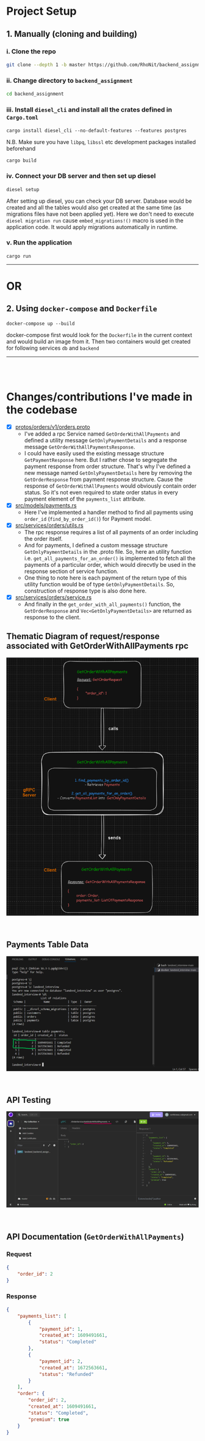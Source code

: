 # Project Setup
## 1. Manually (cloning and building)
### i. Clone the repo
```bash
git clone --depth 1 -b master https://github.com/RhoNit/backend_assignment.git
```

### ii. Change directory to `backend_assignment`
```bash
cd backend_assignment
```

### iii. Install `diesel_cli` and install all the crates defined in `Cargo.toml`
```cargo
cargo install diesel_cli --no-default-features --features postgres 
```
N.B. Make sure you have `libpq`, `libssl` etc development packages installed beforehand
```cargo
cargo build
```

### iv. Connect your DB server and then set up diesel
```
diesel setup
```
After setting up diesel, you can check your DB server. Database would be created and all the tables would also get created at the same time (as migrations files have not been applied yet).
Here we don't need to execute `diesel migration run` cause `embed_migrations!()` macro is used in the application code. It would apply migrations automatically in runtime.

### v. Run the application
```
cargo run
```

<hr>

# OR

## 2. Using `docker-compose` and `Dockerfile`
```
docker-compose up --build
```
docker-compose first would look for the `Dockerfile` in the current context and would build an image from it. Then two containers would get created for following services `db` and `backend`

<hr>
<br>
<br>

# Changes/contributions I've made in the codebase
- [x] [protos/orders/v1/orders.proto](protos/orders/v1/orders.proto)
  - I've added a rpc Service named `GetOrderWithAllPayments` and defined a utility message `GetOnlyPaymentDetails` and a response message `GetOrderWithAllPaymentsResponse`.
  - I could have easily used the existing message structure `GetPaymentResponse` here. But I rather chose to segregate the payment response from order structure. That's why I've defined a new message named `GetOnlyPaymentDetails` here by removing the `GetOrderResponse` from payment response structure. Cause the response of `GetOrderWithAllPayments` would obviously contain order status. So it's not even required to state order status in every payment element of the `payments_list` attribute.
- [x] [src/models/payments.rs](src/models/payments.rs)
  - Here I've implemented a handler method to find all payments using `order_id` (`find_by_order_id()`) for Payment model.
- [x] [src/services/orders/utils.rs](src/services/orders/utils.rs)
  - The rpc response requires a list of all payments of an order including the order itself.
  - And for payments, I defined a custom message structure `GetOnlyPaymentDetails` in the .proto file. So, here an utility function i.e. `get_all_payments_for_an_order()` is implemented to fetch all the payments of a particular order, which would direcvtly be used in the response section of service function.
  - One thing to note here is each payment of the return type of this utility function would be of type `GetOnlyPaymentDetails`. So, construction of response type is also done here.
- [x] [src/services/orders/service.rs](src/services/orders/service.rs)
  - And finally in the `get_order_with_all_payments()` function, the `GetOrderResponse` and `Vec<GetOnlyPaymentDetails>` are returned as response to the client.

## Thematic Diagram of request/response associated with GetOrderWithAllPayments rpc

![diagram](screenshots/thematic-diagram.png)

<br>

## Payments Table Data
![payments-table-data](screenshots/payments_table.png)

<br>

## API Testing
![request/response](screenshots/api_testing.png)

<br>

## API Documentation (`GetOrderWithAllPayments`)
### Request
```json
{
	"order_id": 2
}
```

### Response
```json
{
	"payments_list": [
		{
			"payment_id": 1,
			"created_at": 1609491661,
			"status": "Completed"
		},
		{
			"payment_id": 2,
			"created_at": 1672563661,
			"status": "Refunded"
		}
	],
	"order": {
		"order_id": 2,
		"created_at": 1609491661,
		"status": "Completed",
		"premium": true
	}
}
```
